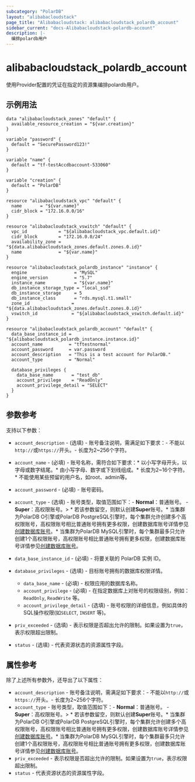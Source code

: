 ```yaml
---
subcategory: "PolarDB"
layout: "alibabacloudstack"
page_title: "Alibabacloudstack: alibabacloudstack_polardb_account"
sidebar_current: "docs-Alibabacloudstack-polardb-account"
description: |- 
  编排polardb用户
---
```


# alibabacloudstack_polardb_account

使用Provider配置的凭证在指定的资源集编排polardb用户。

## 示例用法
```hcl
data "alibabacloudstack_zones" "default" {
  available_resource_creation = "${var.creation}"
}

variable "password" {
  default = "SecurePassword123!"
}

variable "name" {
  default = "tf-testAccdbaccount-533060"
}

variable "creation" {
  default = "PolarDB"
}

resource "alibabacloudstack_vpc" "default" {
  name       = "${var.name}"
  cidr_block = "172.16.0.0/16"
}

resource "alibabacloudstack_vswitch" "default" {
  vpc_id            = "${alibabacloudstack_vpc.default.id}"
  cidr_block        = "172.16.0.0/24"
  availability_zone = "${data.alibabacloudstack_zones.default.zones.0.id}"
  name              = "${var.name}"
}

resource "alibabacloudstack_polardb_instance" "instance" {
  engine                  = "MySQL"
  engine_version          = "5.7"
  instance_name           = "${var.name}"
  db_instance_storage_type = "local_ssd"
  db_instance_storage     = 5
  db_instance_class       = "rds.mysql.t1.small"
  zone_id                = "${data.alibabacloudstack_zones.default.zones.0.id}"
  vswitch_id             = "${alibabacloudstack_vswitch.default.id}"
}

resource "alibabacloudstack_polardb_account" "default" {
  data_base_instance_id = "${alibabacloudstack_polardb_instance.instance.id}"
  account_name          = "tftestnormal"
  account_password      = var.password
  account_description   = "This is a test account for PolarDB."
  account_type          = "Normal"

  database_privileges {
    data_base_name       = "test_db"
    account_privilege    = "ReadOnly"
    account_privilege_detail = "SELECT"
  }
}
```

## 参数参考

支持以下参数：
  * `account_description` - (选填) - 账号备注说明，需满足如下要求：- 不能以`http://`或`https://`开头。- 长度为2~256个字符。
  * `account_name` - (必填) - 账号名称，需符合如下要求：* 以小写字母开头，以字母或数字结尾。* 由小写字母、数字或下划线组成。* 长度为2~16个字符。* 不能使用某些预留的用户名，如root、admin等。
  * `account_password` - (必填) - 账号密码。
  * `account_type` - (选填) - 账号类型，取值范围如下：- **Normal**：普通账号。 - **Super**：高权限账号。> * 若该参数留空，则默认创建**Super**账号。* 当集群为PolarDB O引擎或PolarDB PostgreSQL引擎时，每个集群允许创建多个高权限账号，高权限账号相比普通账号拥有更多权限，创建数据库账号详情参见[创建数据库账号](~~68508~~)。* 当集群为PolarDB MySQL引擎时，每个集群最多只允许创建1个高权限账号，高权限账号相比普通账号拥有更多权限，创建数据库账号详情参见[创建数据库账号](~~68508~~)。
  * `data_base_instance_id` - (必填) - 将要关联的 PolarDB 实例 ID。
  * `database_privileges` - (选填) - 目标账号拥有的数据库权限详情。
    
    * `data_base_name` - (必填) - 权限应用的数据库名称。
    * `account_privilege` - (必填) - 在指定数据库上对账号的权限级别，例如：`ReadOnly`, `ReadWrite` 等。
    * `account_privilege_detail` - (选填) - 账号权限的详细信息，例如具体的SQL操作权限(如`SELECT`, `INSERT` 等)。
  * `priv_exceeded` - (选填) - 表示权限是否超出允许的限制。如果设置为`true`，表示权限超出限制。
  * `status` - (选填) - 代表资源状态的资源属性字段。

## 属性参考

除了上述所有参数外，还导出了以下属性：
  * `account_description` - 账号备注说明，需满足如下要求：- 不能以`http://`或`https://`开头。- 长度为2~256个字符。
  * `account_type` - 账号类型，取值范围如下：- **Normal**：普通账号。 - **Super**：高权限账号。> * 若该参数留空，则默认创建**Super**账号。* 当集群为PolarDB O引擎或PolarDB PostgreSQL引擎时，每个集群允许创建多个高权限账号，高权限账号相比普通账号拥有更多权限，创建数据库账号详情参见[创建数据库账号](~~68508~~)。* 当集群为PolarDB MySQL引擎时，每个集群最多只允许创建1个高权限账号，高权限账号相比普通账号拥有更多权限，创建数据库账号详情参见[创建数据库账号](~~68508~~)。
  * `priv_exceeded` - 表示权限是否超出允许的限制。如果设置为`true`，表示权限超出限制。
  * `status` - 代表资源状态的资源属性字段。